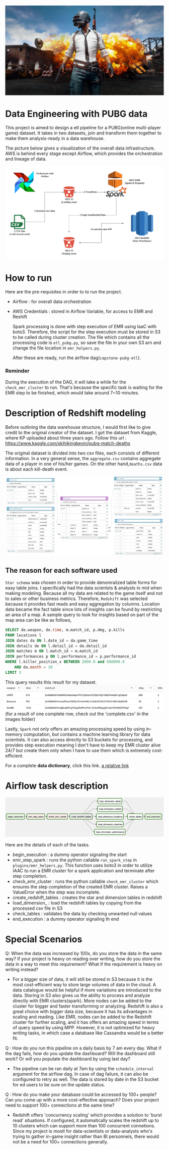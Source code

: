 ![intrto](images/pubg.jpeg)

# Data Engineering with PUBG data
  This project is aimed to design a etl pipeline for a PUBG(online multi-player game) dataset. It takes in two datasets, join and transform them together to make them analysis-ready in a data warehouse. 

  The picture below gives a visualization of the overall data infrastructure. AWS is behind every stage except Airflow, which provides the orchestration and lineage of data.

![airflow](images/pubg_airflow.png)


# How to run
  Here are the pre-requisites in order to to run the project.
- Airflow : for overall data orchestration
- AWS Credentials : stored in Airflow Variable, for access to EMR and Reshift

  Spark processing is done with step execution of EMR using IaaC with boto3. Therefore, the script for the step execution must be stored in S3 to be called during cluster creation. The file which contains all the processing code is `etl_pubg.py`, so save the file in your own S3 arn and change the file location in `emr_helpers.py`.

  After these are ready, run the airflow dag(`capstone-pubg-etl`).

### Reminder
  During the execution of the DAG, it will take a while for the `check_emr_cluster` to run. That's because the specific task is waiting for the EMR step to be finished, which would take around 7~10 minutes.


# Description of Redshift modeling

  Before outlining the data warehouse structure, I would first like to give credit to the original creator of the dataset. I got the dataset from Kaggle, where KP uploaded about three years ago. Follow this url : https://www.kaggle.com/skihikingkevin/pubg-match-deaths

  The original dataset is divided into two csv files, each consists of different information. In a very general sense, the `aggregate.csv` contains aggregate data of a player in one of his/her games. On the other hand,`deaths.csv` data is about each kill-death event.

![modeling](images/warehouse_modeling.png)

## The reason for each software used

  `Star schema` was chosen in order to provide denomralized table forms for easy table joins. I specifically had the data scientsts & analysts in mid when making modeling. Because all my data are related to the game itself and not to sales or other business metrics.
  Therefore, `Redshift` was selected because it provides fast reads and easy aggregation by columns. Location data became the fact table since lots of insights can be found by restricting an area of a map. A sample query to look for insights based on part of the map area can be like as follows,
```sql
SELECT de.weapon, de.time, m.match_id, p.dmg, p.kills
FROM locations l
JOIN dates da ON l.date_id = da.game_time
JOIN details de ON l.detail_id = de.detail_id
JOIN matches m ON l.match_id = m.match_id
JOIN performances p ON l.performance_id = p.performance_id
WHERE l.killer_position_x BETWEEN 2000.0 and 600000.0
	AND da.month = 10
LIMIT 3
```
  This query results this result for my dataset.
![query](images/query.png)
  (for a result of one complete row, check out the 'complete.csv' in the images folder)

  Lastly, `Spark` not only offers an amazing processing speed by using in-memory computation, but contains a machine learning library for data scientists. It can also access directly to S3 buckets for processing, and provides step execution meaning I don't have to keep my EMR cluster alive 24/7 but create them only when I have to use them which is extremely cost-efficient.
  
  For a complete __**data dictionary**__, click this link. [a relative link](images/data_dictionary.md)

# Airflow task description

![dag](images/airflow_dag.png)

  Here are the details of each of the tasks.

- begin_execution : a dummy operator signaling the start
- emr_step_spark : runs the python callable `run_spark_step` in `plugins/emr_helpers.py`. This function uses boto3 in order to utilize IAAC to run a EMR cluster for a spark application and terminate after step completion.
- check_emr_cluster : runs the python callable `check_emr_cluster` which ensures the step completion of the created EMR cluster. Raises a ValueError when the step was incomplete.
- create_redshift_tables : creates the star and dimension tables in redshift
- load_dimension_ : load the redshift tables by copying from the processed csv file in S3
- check_tables : validates the data by checking unwanted null values
- end_execution : a dummy operator signaling th end

# Special Scenarios

  Q: When the data was increased by 100x, do you store the data in the same way? If your project is heavy on reading over writing, how do you store the data in a way to meet this requirement? What if the requirement is heavy on writing instead?
  - For a bigger size of data, it will still be stored in S3 because it is the most cost-efficient way to store large volumes of data in the cloud. A data catalogue would be helpful if more variations are introduced to the data. Storing in S3 also gives us the ability to process and analyze directly with EMR clusters(spark). More nodes can be added to the cluster for bigger and faster transforming or analyzing.
  Redshift is also a great choice with bigger data size, because it has its advantages in scaling and reading. Like EMR, nodes can be added to the Redshift cluster for further scaling, and it has offers an amazing speed in terms of query speed by using MPP. However, it is not optimized for heavy writing tasks, in which case a database like Cassandra would be a better fit.

  Q : How do you run this pipeline on a daily basis by 7 am every day. What if the dag fails, how do you update the dashboard? Will the dashboard still work? Or will you populate the dashboard by using last day?
  - The pipeline can be ran daily at 7am by using the `schedule_interval` argument for the airflow dag. In case of dag failure, it can also be configured to retry as well. The data is stored by date in the S3 bucket for ed users to be sure on the update status.

  Q : How do you make your database could be accessed by 100+ people? Can you come up with a more cost-effective approach? Does your project need to support 100+ connections at the same time?
 -  Redshift offers 'concurrency scaling' which provides a solution to 'burst read' situations. If configured, it automatically scales the redshift up to 10 clusters which can support more than 100 concurrent connetions. Since my project is mostl for data-scientists or data-analysts who's trying to gather in-game insight rather than BI personnels, there would not be a need for 100+ connections generally.
